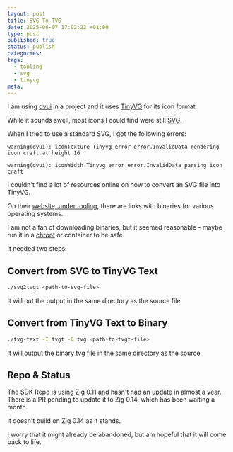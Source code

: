 ```yaml
---
layout: post
title: SVG To TVG
date: 2025-06-07 17:02:22 +01:00
type: post
published: true
status: publish
categories:
tags:
  - tooling
  - svg
  - tinyvg
meta:
---
```


I am using [dvui](https://github.com/david-vanderson/dvui) in a project and it
uses [TinyVG](https://tinyvg.tech/) for its icon format.

While it sounds swell, most icons I could find were still
[SVG](https://en.wikipedia.org/wiki/SVG).

When I tried to use a standard SVG, I got the following errors:

```
warning(dvui): iconTexture Tinyvg error error.InvalidData rendering icon craft at height 16

warning(dvui): iconWidth Tinyvg error error.InvalidData parsing icon craft
```

<!-- more -->

I couldn't find a lot of resources online on how to convert an SVG file into
TinyVG.

On their [website, under tooling](https://tinyvg.tech/), there are links with
binaries for various operating systems.

I am not a fan of downloading binaries, but it seemed reasonable - maybe run it
in a [chroot](https://wiki.archlinux.org/title/Chroot) or container to be safe.

It needed two steps:

## Convert from SVG to TinyVG Text

```bash
./svg2tvgt <path-to-svg-file>
```

It will put the output in the same directory as the source file

## Convert from TinyVG Text to Binary

```bash
./tvg-text -I tvgt -O tvg <path-to-tvgt-file>
```

It will output the binary tvg file in the same directory as the source

## Repo & Status

The [SDK Repo](https://github.com/TinyVG/sdk) is using Zig 0.11 and hasn't had
an update in almost a year. There is a PR pending to update it to Zig 0.14,
which has been waiting a month.

It doesn't build on Zig 0.14 as it stands.

I worry that it might already be abandoned, but am hopeful that it will come
back to life.
